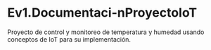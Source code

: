 # Ev1.Documentaci-nProyectoIoT
Proyecto de control y monitoreo de temperatura y humedad usando conceptos de IoT para su implementación.
